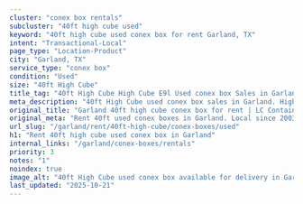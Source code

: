 ```yaml
---
cluster: "conex box rentals"
subcluster: "40ft high cube used"
keyword: "40ft high cube used conex box for rent Garland, TX"
intent: "Transactional-Local"
page_type: "Location-Product"
city: "Garland, TX"
service_type: "conex box"
condition: "Used"
size: "40ft High Cube"
title_tag: "40ft High Cube High Cube E9l Used conex box Sales in Garland | LC Container"
meta_description: "40ft High Cube used conex box sales in Garland. High cube containers with extra height. Fast delivery, competitive pricing. Serving conex boxes area. Quote ID: HOG. Call (214) 524-4168 for your free quote today."
original_title: "Garland 40ft high cube conex box for rent | LC Container"
original_meta: "Rent 40ft used conex boxes in Garland. Local since 2003. Flexible rental terms. Same-week delivery available. Get your free quote — call (214) 524-4168 today."
url_slug: "/garland/rent/40ft-high-cube/conex-boxes/used"
h1: "Rent 40ft high cube used conex box in Garland"
internal_links: "/garland/conex-boxes/rentals"
priority: 3
notes: "1"
noindex: true
image_alt: "40ft High Cube used conex box available for delivery in Garland"
last_updated: "2025-10-21"
---
```


<!-- TODO: Add unique city/inventory copy, images, and internal links here. -->
